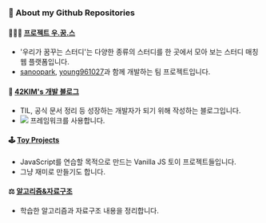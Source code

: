 ### 🧐 About my Github Repositories
#### 👨‍👧‍👦 [프로젝트 우.꿈.스](https://github.com/LM-channel-team-project/wooggooms)
+ '우리가 꿈꾸는 스터디'는 다양한 종류의 스터디를 한 곳에서 모아 보는 스터디 매칭 웹 플랫폼입니다.  
+ [sanoopark](https://github.com/sanoopark), [young961027](https://github.com/young961027)과 함께 개발하는 팀 프로젝트입니다.
  
  
#### 📝 [42KIM's 개발 블로그](https://github.com/42KIM/42KIM.github.io)
+ TIL, 공식 문서 정리 등 성장하는 개발자가 되기 위해 작성하는 블로그입니다.
+ <img src="https://img.shields.io/badge/gatsby-663399?style=?style=plastic&logo=gatsby&logoColor=white"> 프레임워크를 사용합니다.


#### 🕹 [Toy Projects](https://github.com/42KIM/toy-projects)
+ JavaScript를 연습할 목적으로 만드는 Vanilla JS 토이 프로젝트들입니다.
+ 그냥 재미로 만들기도 합니다.


#### ⚖ [알고리즘&자료구조](https://github.com/42KIM/algorithm-study)
+ 학습한 알고리즘과 자료구조 내용을 정리합니다.


<!--
**42KIM/42KIM** is a ✨ _special_ ✨ repository because its `README.md` (this file) appears on your GitHub profile.

Here are some ideas to get you started:

- 🔭 I’m currently working on ...
- 🌱 I’m currently learning ...
- 👯 I’m looking to collaborate on ...
- 🤔 I’m looking for help with ...
- 💬 Ask me about ...
- 📫 How to reach me: ...
- 😄 Pronouns: ...
- ⚡ Fun fact: ...
-->
